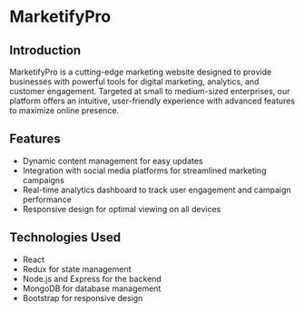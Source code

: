 # MarketifyPro

## Introduction
MarketifyPro is a cutting-edge marketing website designed to provide businesses with powerful tools for digital marketing, analytics, and customer engagement. Targeted at small to medium-sized enterprises, our platform offers an intuitive, user-friendly experience with advanced features to maximize online presence.

## Features
- Dynamic content management for easy updates
- Integration with social media platforms for streamlined marketing campaigns
- Real-time analytics dashboard to track user engagement and campaign performance
- Responsive design for optimal viewing on all devices

## Technologies Used
- React
- Redux for state management
- Node.js and Express for the backend
- MongoDB for database management
- Bootstrap for responsive design


